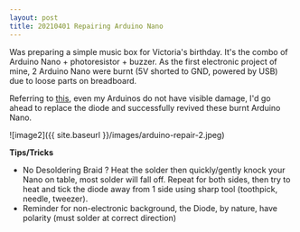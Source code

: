 ```yaml
---
layout: post
title: 20210401 Repairing Arduino Nano
---
```


Was preparing a simple music box for Victoria's birthday. It's the combo of Arduino Nano + photoresistor + buzzer. 
As the first electronic project of mine, 2 Arduino Nano were burnt \(5V shorted to GND, powered by USB\) due to loose parts on breadboard.

Referring to [this](https://www.instructables.com/How-to-Fix-Fried-Arduino-NanoUnoMega/), even my Arduinos do not have visible damage, I'd go ahead to replace the diode and successfully revived these burnt Arduino Nano.

![image2]({{ site.baseurl }}/images/arduino-repair-2.jpeg)

**Tips/Tricks**
- No Desoldering Braid ? Heat the solder then quickly/gently knock your Nano on table, most solder will fall off. Repeat for both sides, then try to heat and tick the diode away from 1 side using sharp tool \(toothpick, needle, tweezer\).
- Reminder for non-electronic background, the Diode, by nature, have polarity \(must solder at correct direction\)